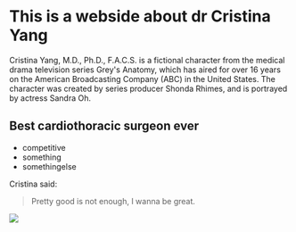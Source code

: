 # This is a webside about dr Cristina Yang

Cristina Yang, M.D., Ph.D., F.A.C.S. is a fictional character from the medical drama television series Grey's Anatomy, 
which has aired for over 16 years on the American Broadcasting Company (ABC) in the United States. 
The character was created by series producer Shonda Rhimes, and is portrayed by actress Sandra Oh.

## Best cardiothoracic surgeon ever

* competitive
* something
* somethingelse

Cristina said:
>Pretty good is not enough, I wanna be great.


<img src="https://i.pinimg.com/originals/89/3f/15/893f1593734756924f87099b6ab8ff7d.jpg"/>